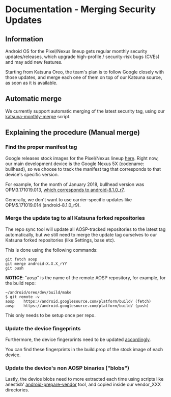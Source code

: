 # Documentation - Merging Security Updates

## Information

Android OS for the Pixel/Nexus lineup gets regular monthly security updates/releases, which upgrade high-profile / security-risk bugs (CVEs) and may add new features.

Starting from Katsuna Oreo, the team's plan is to follow Google closely with those updates, and merge each one of them on top of our Katsuna source, as soon as it is available.

## Automatic merge

We currently support automatic merging of the latest security tag, using our [katsuna-monthly-merge](https://github.com/Katsuna/build_scripts/blob/master/build_server/katsuna-monthly-merge) script.

## Explaining the procedure (Manual merge)

### Find the proper manifest tag

Google releases stock images for the Pixel/Nexus lineup [here](https://developers.google.com/android/images). Right now, our main development device is the Google Nexus 5X (codename: bullhead), so we choose to track the manifest tag that corresponds to that device's specific version.

For example, for the month of January 2018, bullhead version was OPM3.171019.013, [which corresponds to android-8.1.0_r7](https://source.android.com/setup/build-numbers#source-code-tags-and-builds).

Generally, we don't want to use carrier-specific updates like OPM5.171019.014 (android-8.1.0_r9).

### Merge the update tag to all Katsuna forked repositories

The repo sync tool will update all AOSP-tracked repositories to the latest tag automatically, but we still need to merge the update tag ourselves to our Katsuna forked repositories (like Settings, base etc).

This is done using the following commands:
```
git fetch aosp
git merge android-X.X.X_rYY
git push
```

**NOTICE**: "aosp" is the name of the remote AOSP repository, for example, for the build repo:
```
~/android/oreo/dev/build/make
$ git remote -v
aosp    https://android.googlesource.com/platform/build/ (fetch)
aosp    https://android.googlesource.com/platform/build/ (push)
```
This only needs to be setup once per repo.

### Update the device fingeprints

Furthermore, the device fingerprints need to be updated [accordingly](https://github.com/Katsuna/vendor_katsuna/commit/828481dca87980294bfaa517e294f8f23694ee5f).

You can find these fingerprints in the build.prop of the stock image of each device.

### Update the device's non AOSP binaries ("blobs")

Lastly, the device blobs need to more extracted each time using scripts like anestisb' [android-prepare-vendor](https://github.com/anestisb/android-prepare-vendor) tool, and copied inside our vendor_XXX directories.
